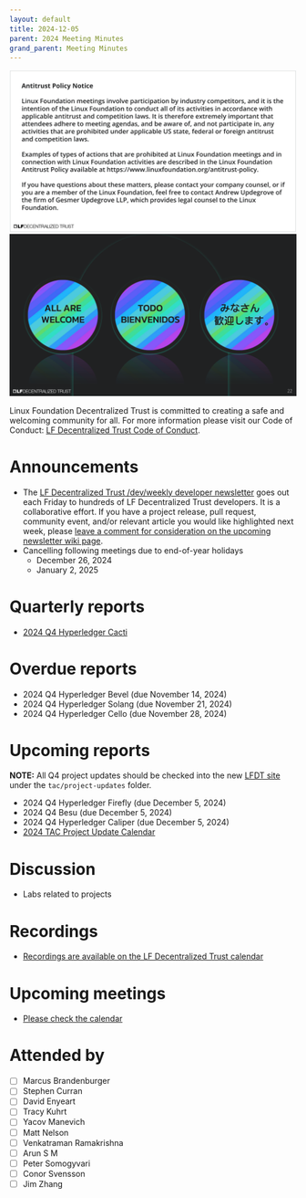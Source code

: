 ```yaml
---
layout: default
title: 2024-12-05
parent: 2024 Meeting Minutes
grand_parent: Meeting Minutes
---
```


![Antitrust Policy Notice](../images/antitrust-policy-notice.png "Antitrust Policy Notice")
![All are Welcome in the LF Decentralized Trust Community](../images/all-are-welcome.png "All are Welcome in the LF Decentralized Trust Community")

Linux Foundation Decentralized Trust is committed to creating a safe and welcoming community for all. For more information please visit our Code of Conduct: [LF Decentralized Trust Code of Conduct](../../governing-documents/code-of-conduct).

# Announcements
- The [LF Decentralized Trust /dev/weekly developer newsletter](https://lf-hyperledger.atlassian.net/wiki/spaces/DR/pages/17170445/dev+weekly+Newsletter) goes out each Friday to hundreds of LF Decentralized Trust developers. It is a collaborative effort. If you have a project release, pull request, community event, and/or relevant article you would like highlighted next week, please [leave a comment for consideration on the upcoming newsletter wiki page](https://lf-hyperledger.atlassian.net/wiki/spaces/DR/pages/17172152/2024).
- Cancelling following meetings due to end-of-year holidays
    - December 26, 2024
    - January 2, 2025

# Quarterly reports
- [2024 Q4 Hyperledger Cacti](https://github.com/LF-Decentralized-Trust/governance/pull/69)

# Overdue reports
- 2024 Q4 Hyperledger Bevel (due November 14, 2024)
- 2024 Q4 Hyperledger Solang (due November 21, 2024)
- 2024 Q4 Hyperledger Cello (due November 28, 2024)

# Upcoming reports
**NOTE:** All Q4 project updates should be checked into the new [LFDT site](https://github.com/lf-decentralized-trust/governance) under the `tac/project-updates` folder.

- 2024 Q4 Hyperledger Firefly (due December 5, 2024)
- 2024 Q4 Besu (due December 5, 2024)
- 2024 Q4 Hyperledger Caliper (due December 5, 2024)
- [2024 TAC Project Update Calendar](../../project-updates/2024/2024-schedule)

# Discussion
- Labs related to projects

# Recordings
- [Recordings are available on the LF Decentralized Trust calendar](https://zoom-lfx.platform.linuxfoundation.org/meetings/lf-decentralized-trust)

# Upcoming meetings
- [Please check the calendar](https://zoom-lfx.platform.linuxfoundation.org/meetings/lf-decentralized-trust)

# Attended by

- [ ] Marcus Brandenburger
- [ ] Stephen Curran
- [ ] David Enyeart
- [ ] Tracy Kuhrt
- [ ] Yacov Manevich
- [ ] Matt Nelson
- [ ] Venkatraman Ramakrishna
- [ ] Arun S M
- [ ] Peter Somogyvari
- [ ] Conor Svensson
- [ ] Jim Zhang
